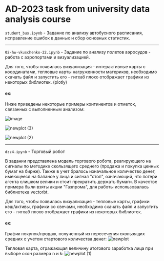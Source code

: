 # AD-2023 task from university data analysis course  




```student_bus.ipynb``` - Задание по анализу автобусного расписания, исправление ошибок в данных и сбор основных статистик.

---
```02-hw-vkuschenko-22.ipynb``` - Задание по анализу полетов аэросудов - работа с аэропортами и визуализацией.

Для того, чтобы появилась визуализация - интерактивные карты с координатами, тепловые карты нагруженности материков, необходимо скачать файл и запустить его - гитхаб плохо отображает графики из некоторых библиотек. (plotly)

#### ex:

Ниже приведены некоторые примеры континентов и отметок, связанных с выполненным анализом:

![image](https://github.com/user-attachments/assets/f57b11fe-aee5-4fc5-a9e4-f32fdc366b53)



![newplot (3)](https://github.com/user-attachments/assets/ff16383b-71cc-4c20-8f7c-a10d66d641e9)

![newplot (2)](https://github.com/user-attachments/assets/a1176e4d-5928-4c94-a9d6-782c32f9afa6)



---

``` dzz4.ipynb ``` - Торговый робот


В задании представлена модель торгового робота, реагирующего на сигналы по методике скользящего среднего (продажа и покупка ценных бумаг на бирже). Также в учет бралось изначальное количество денег, имеющееся на балансе у лица и сигнал "стоп", означающий, что потери агента слишком велики и стоит прекратить держать бумаги. В качестве примера были взяты акции "Газпрома", для работы использовалась библиотека vectorbt. 

Для того, чтобы появилась визуализация - тепловые карты, графики кэш/активы, графики со свечами, необходимо скачать файл и запустить его - гитхаб плохо отображает графики из некоторых библиотек.

#### ex:

График покупок/продаж, полученный из пересечения скользящих средних с учетом стартового количества денег:
![newplot](https://github.com/user-attachments/assets/7874dd6d-35bc-4a63-8a6f-58bc9c58475b)


Тепловая карта, отражающая величину итогового заработка лица при выборе окон размера n и k:
![newplot (1)](https://github.com/user-attachments/assets/ae246240-fb62-4b39-b74c-469f8d58e2c2)
 
